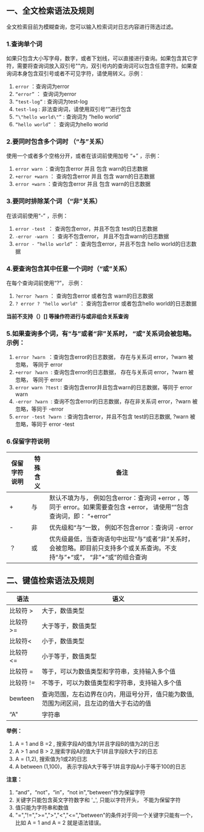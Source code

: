 ## 一、全文检索语法及规则  

全文检索目前为模糊查询，您可以输入检索词对日志内容进行筛选过滤。

### 1.查询单个词

如果只包含大小写字母，数字，或者下划线，可以直接进行查询。如果包含其它字符，需要将查询词放入双引号""内，双引号内的查询词可以包含任意字符。如果查询词本身包含双引号或者不可见字符，请使用转义。示例：

1.	``error`` ：查询词为error
2.	``“error”`` ： 查询词为error
3.	``“test-log”`` : 查询词为test-log
4.	``test-log`` : 非法查询词，请使用双引号“”进行包含
5.	``“\"hello world\"”`` : 查询词为 “hello world”
6.	``“hello world”`` ： 查询词为hello world

### 2.要同时包含多个词时 （“与”关系）

使用一个或者多个空格分开，或者在该词前使用加号 “+” ，示例：

1.	``error warn`` ：查询包含error 并且 包含 warn的日志数据
2.	``+error +warn`` ： 查询包含error 并且 包含 warn的日志数据
3.	``error +warn`` ：查询包含error 并且 包含 warn的日志数据

### 3.要同时排除某个词 （“非”关系）

在该词前使用“-” ，示例：

1.	``error -test ``： 查询包含error，并且不包含 test的日志数据
2.	``-error -warn ``： 查询不包含error， 并且不包含warn的日志数据
3.	``error - “hello world”`` ： 查询包含error，并且不包含 hello world的日志数据

### 4.要查询包含其中任意一个词时（“或”关系）

在每个查询词前使用“?”， 示例：

1.	``?error ?warn`` ： 查询包含error 或者包含 warn的日志数据
2.	``? error ? "hello world"`` ： 查询包含error 或者包含hello world的日志数据

**当前不支持（）[] 等操作符进行与或非组合关系查询**

### 5.如果查询多个词，有“与”或者“非”关系时， “或”关系词会被忽略。示例：

1.	``error ?warn ``：查询包含error的日志数据， 存在与关系词 error，?warn 被忽略， 等同于 error
2.	``+error ?warn ``: 查询包含error的日志数据， 存在与关系词 error，?warn 被忽略， 等同于 error
3.	``error warn ?test`` : 查询包含error并且包含warn的日志数据，等同于 error warn
4.	``-error ?warn ``: 查询不包含error的日志数据，存在非关系词 error，?warn 被忽略，等同于 -error
5.	``error -test ?warn ``: 查询包含error，并且不包含 test的日志数据, ?warn 被忽略，等同于 error -test

### 6.保留字符说明

| 保留字符说明 | 特殊含义 | 备注 |
|---|---|---|
| +	|与|默认不填为与， 例如包含error：查询词 +error ，等同于 error。如果需要查包含 +error， 请使用“”包含查询词，即： “+error”|
| -	|非|优先级和“与”一致， 例如不包含error：查询词 -error|
| ？|或|优先级最低，当查询语句中出现“与”或者“非”关系时，会被忽略。即目前只支持多个或关系查询。不支持“与”+“或”， “非”+“或”的组合查询|


## 二、键值检索语法及规则  

语法 | 语义
---|---
比较符 >| 大于，数值类型  
比较符 >= | 大于等于，数值类型
比较符< | 小于，数值类型 
比较符 <=  | 小于等于，数值类型 
比较符 = | 等于，可以为数值类型和字符串，支持输入多个值  
比较符 !=  | 不等于，可以为数值类型和字符串，支持输入多个值   
bewteen  | 查询范围，左右边界在()内，用逗号分开，值只能为数值, 范围为闭区间，且左边的值大于右边的值  
“A"  | 字符串 

**举例：**  
1. A = 1 and B =2 , 搜索字段A的值为1并且字段B的值为2的日志
2. A > 1 and B > 2,搜索字段A的值大于1并且字段B大于2的日志
3. A = (1,2), 搜索值为1或2的日志
4. A between (1,100)， 表示字段A大于等于1并且字段A小于等于100的日志

**注意：**
1. “and”，“not”，“in”，“not in",“between”作为保留字符
2. 关键字只能包含英文字符数字和 '_', 只能以字符开头， 不能为保留字符
3. 值只能为字符串和数值
4. "=","!=",">=",">","<","<=","between"的条件对于同一个关键字只能有一个，比如 A = 1 and A = 2 就是语法错误。
